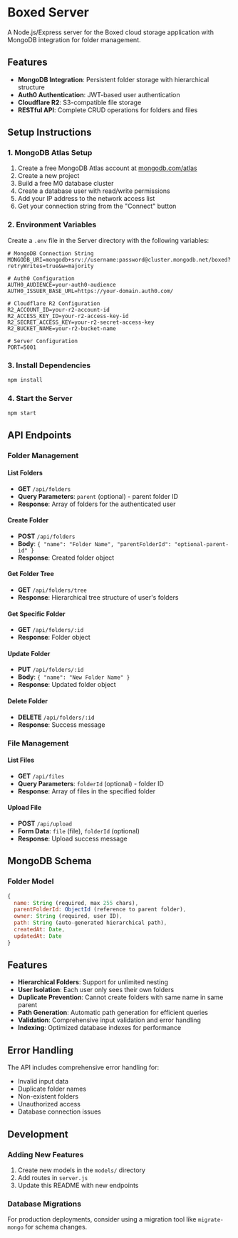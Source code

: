 # Boxed Server

A Node.js/Express server for the Boxed cloud storage application with MongoDB integration for folder management.

## Features

- **MongoDB Integration**: Persistent folder storage with hierarchical structure
- **Auth0 Authentication**: JWT-based user authentication
- **Cloudflare R2**: S3-compatible file storage
- **RESTful API**: Complete CRUD operations for folders and files

## Setup Instructions

### 1. MongoDB Atlas Setup

1. Create a free MongoDB Atlas account at [mongodb.com/atlas](https://www.mongodb.com/atlas/database)
2. Create a new project
3. Build a free M0 database cluster
4. Create a database user with read/write permissions
5. Add your IP address to the network access list
6. Get your connection string from the "Connect" button

### 2. Environment Variables

Create a `.env` file in the Server directory with the following variables:

```env
# MongoDB Connection String
MONGODB_URI=mongodb+srv://username:password@cluster.mongodb.net/boxed?retryWrites=true&w=majority

# Auth0 Configuration
AUTH0_AUDIENCE=your-auth0-audience
AUTH0_ISSUER_BASE_URL=https://your-domain.auth0.com/

# Cloudflare R2 Configuration
R2_ACCOUNT_ID=your-r2-account-id
R2_ACCESS_KEY_ID=your-r2-access-key-id
R2_SECRET_ACCESS_KEY=your-r2-secret-access-key
R2_BUCKET_NAME=your-r2-bucket-name

# Server Configuration
PORT=5001
```

### 3. Install Dependencies

```bash
npm install
```

### 4. Start the Server

```bash
npm start
```

## API Endpoints

### Folder Management

#### List Folders

- **GET** `/api/folders`
- **Query Parameters**: `parent` (optional) - parent folder ID
- **Response**: Array of folders for the authenticated user

#### Create Folder

- **POST** `/api/folders`
- **Body**: `{ "name": "Folder Name", "parentFolderId": "optional-parent-id" }`
- **Response**: Created folder object

#### Get Folder Tree

- **GET** `/api/folders/tree`
- **Response**: Hierarchical tree structure of user's folders

#### Get Specific Folder

- **GET** `/api/folders/:id`
- **Response**: Folder object

#### Update Folder

- **PUT** `/api/folders/:id`
- **Body**: `{ "name": "New Folder Name" }`
- **Response**: Updated folder object

#### Delete Folder

- **DELETE** `/api/folders/:id`
- **Response**: Success message

### File Management

#### List Files

- **GET** `/api/files`
- **Query Parameters**: `folderId` (optional) - folder ID
- **Response**: Array of files in the specified folder

#### Upload File

- **POST** `/api/upload`
- **Form Data**: `file` (file), `folderId` (optional)
- **Response**: Upload success message

## MongoDB Schema

### Folder Model

```javascript
{
  name: String (required, max 255 chars),
  parentFolderId: ObjectId (reference to parent folder),
  owner: String (required, user ID),
  path: String (auto-generated hierarchical path),
  createdAt: Date,
  updatedAt: Date
}
```

## Features

- **Hierarchical Folders**: Support for unlimited nesting
- **User Isolation**: Each user only sees their own folders
- **Duplicate Prevention**: Cannot create folders with same name in same parent
- **Path Generation**: Automatic path generation for efficient queries
- **Validation**: Comprehensive input validation and error handling
- **Indexing**: Optimized database indexes for performance

## Error Handling

The API includes comprehensive error handling for:

- Invalid input data
- Duplicate folder names
- Non-existent folders
- Unauthorized access
- Database connection issues

## Development

### Adding New Features

1. Create new models in the `models/` directory
2. Add routes in `server.js`
3. Update this README with new endpoints

### Database Migrations

For production deployments, consider using a migration tool like `migrate-mongo` for schema changes.

